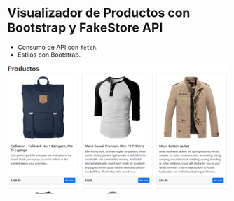 # Visualizador de Productos con Bootstrap y FakeStore API

- Consumo de API con `fetch`.
- Estilos con Bootstrap.

![Imagen preview de la página en funcionamiento](./assets/image.png)